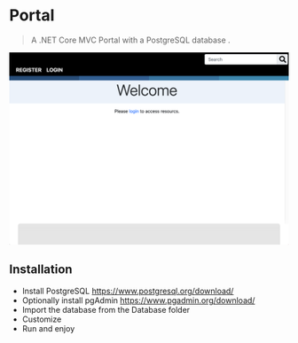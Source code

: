 # Portal
> A .NET Core MVC Portal with a PostgreSQL database .

![Home.png](/Screenshots/home.png?raw=true "Home Page")

## Installation
* Install PostgreSQL https://www.postgresql.org/download/
* Optionally install pgAdmin https://www.pgadmin.org/download/
* Import the database from the Database folder
* Customize
* Run and enjoy
